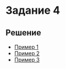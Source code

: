 # Задание 4

## Решение

- [Пример 1](case1/report.md)
- [Пример 2](case2/report.md)
- [Пример 3](case3/report.md)

